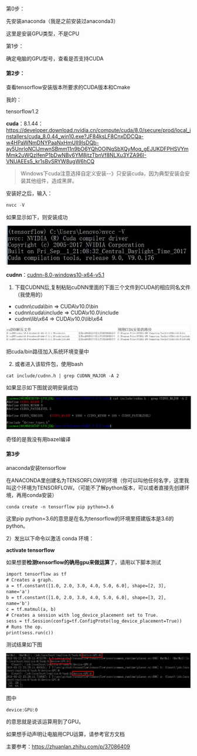 第0步：  

先安装anaconda（我是之前安装过anaconda3）

这里是安装GPU类型，不是CPU

第1步：

确定电脑的GPU型号，查看是否支持CUDA

#### 第2步：

查看tensorflow安装版本所要求的CUDA版本和Cmake

我的：

tensorflow1.2

**cuda**：8.1.44：https://developer.download.nvidia.cn/compute/cuda/8.0/secure/prod/local_installers/cuda_8.0.44_win10.exe?JF84ksLF8CnxDDCQa-w4HPaWNmDNYPaaNxHmUII9IsDQb-ay5UnrloNClJmwnSBmm11n9bO6YQhOOlNgSbXQyMoq_gEJUKDFPHSVYmMmk2uWQzIfenP1bDwNBv6YM8jtzTbnVf8NLXu3YZA96I-VNUAEEs5_kr1sBvSRYW8ugW6hCQ



>  Windows下cuda注意选择自定义安装--》只安装cuda，因为典型安装会安装其他组件，造成黑屏。

安装好之后，输入：
```powershell
nvcc -V
```
如果显示如下，则安装成功

![img](imags/v2-05e75eb18d743003098a88b898611926_720w.jpg)





**cudnn**：[cudnn-8.0-windows10-x64-v5.1](https://developer.download.nvidia.cn/compute/machine-learning/cudnn/secure/v5.1/prod_20161129/8.0/cudnn-8.0-windows10-x64-v5.1.zip?imzldFlpFfG4z7-s74KB5o1Gz0aJLDzoa9xlUz1cx28eVrRUPNzi5YDu66oDBAh-BQSZ-cwug8OrGQwH05WQ_HabvyEF1l4QDt8irDaJJWxNq6GuFCvnWAQB00e3-dYjnLcnLPETnX9e1hjkon7pX4CWpb4RxRQJu7Iv9YsqICbxnBlgN98817xhTtIFHFm31uas-yNHZ0BY883a)

1. 下载CUDNN后,复制粘贴cuDNN里面的下面三个文件到CUDA的相应同名文件（我使用的）

- cudnn\cuda\bin => CUDA\v10.0\bin
- cudnn\cuda\include => CUDA\v10.0\include
- cudnn\lib\x64 => CUDA\v10.0\lib\x64

![preview](imags/v2-34b71aace717e0014dc7bbfa8d47157d_r.jpg)

把cuda/bin路径加入系统环境变量中

2. 或者进入该软件包，使用bash

```shell
cat include/cudnn.h | grep CUDNN_MAJOR -A 2
```

如果显示如下图就说明安装成功

![img](imags/v2-a2c0348a2e86fc8877b9a7fc960a3210_720w.jpg)





奇怪的是我没有用bazel编译

#### 第3步

anaconda安装tensorflow

在ANACONDA里创建名为TENSORFLOW的环境（你可以叫他任何名字，这里我叫这个环境为TENSORFLOW。（可能不了解python版本，可以或者直接先创建环境，再用conda安装）

```text
conda create -n tensorflow pip python=3.6
```

这里pip python=3.6的意思是在名为tensorflow的环境里搭建版本是3.6的python。

2）发出以下命令以激活 conda 环境：

**activate tensorflow**



如果想要**检测tensorflow的确用gpu来做运算**了，请用以下脚本测试

```text
import tensorflow as tf
# Creates a graph.
a = tf.constant([1.0, 2.0, 3.0, 4.0, 5.0, 6.0], shape=[2, 3], name='a')
b = tf.constant([1.0, 2.0, 3.0, 4.0, 5.0, 6.0], shape=[3, 2], name='b')
c = tf.matmul(a, b)
# Creates a session with log_device_placement set to True.
sess = tf.Session(config=tf.ConfigProto(log_device_placement=True))
# Runs the op.
print(sess.run(c))
```

测试结果如下图

![img](imags/v2-6103fe10c00de00fa3ee07a18b2f0106_720w.jpg)

图中

```text
device:GPU:0
```

的意思就是说该运算用到了GPU。

如果想手动声明让电脑用CPU运算，请参考官方文档

主要参考：https://zhuanlan.zhihu.com/p/37086409